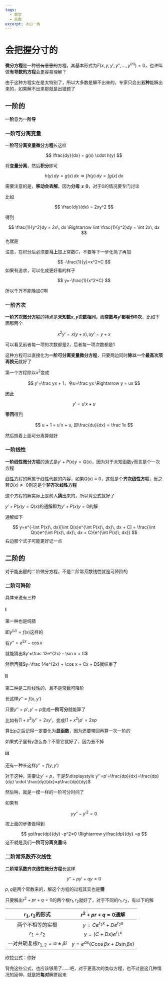 ```yaml
---
tags:
  - 数学
  - 高数
excerpt: 冰山一角
---
```

# 会把握分寸的

**微分方程**是一种~~很有意思的~~方程，其基本形式为$F(x,y,y',y'',\ldots,y^{(n)})=0$，也许叫做**有导数的方程**会更容易理解？

由于这种方程实在是太特别了，所以大多数是解不出来的，专家只会出**五种**能解出来的，如果解不出来那就是出错题了

## 一阶的

**一阶**意为**一阶导**
### 一阶可分离变量

**一阶可分离变量微分方程**长这样

$$
\frac{dy}{dx} = g(x) \cdot h(y)
$$

将**变量分离**，然后**积分**即可

$$
h(y)\, dy= g(x)\, dx \Rightarrow \int h(y)\, dy = \int g(x)\, dx
$$

需要注意的是，**移动会丢解**，因为**分母$≠0$**，对于$0$的情况要专门讨论

比如

$$
\frac{dy}{dx} = 2xy^2
$$

得到

$$
\frac{1}{y^2}dy = 2x\, dx \Rightarrow \int \frac{1}{y^2}dy = \int 2x\, dx
$$
也就是

注意，在积分后必须要**马上**加上常数$C$，不要等下一步化简了再加

$$
-\frac{1}{y}=x^2+C
$$
如果有追求，可以化成更好看的样子

$$
y=-\frac{1}{x^2+C}
$$

所以千万不能晚加$C$啊

### 一阶齐次

**一阶齐次微分方程**的特点是**未知数$x,y$次数相同，而常数与$y'$都看作$0$次**，比如下面那两个

$$
x^2y'=x(y+x),xy'=y+x
$$

可以看见前者每一项的次数都是$2$，后者每一项次数都是$1$

这种方程可以直接化为**一阶可分离变量微分方程**，只要两边同时**除以一个最高次项再换元**就好了

第一个方程除以$x^2$变成

$$
y'=\frac yx + 1，令u=\frac yx \Rightarrow y = ux
$$

因此

$$
y'=u'x+u
$$

**带回**得到

$$
u + 1 = u'x + u, 即\frac{du}{dx} = \frac 1x
$$

然后照着上面可分离算就好

### 一阶线性

**一阶线性微分方程**的通式是$y'+P(x)y=Q(x)$，因为对于未知函数$y$而言是个一次方程

[线性方程](../线性代数/2024-12-25-解那些线性方程组.md)的解属于线性代数的内容，如果$Q(x) \equiv 0$，这就是个**齐次线性方程**，反之若$Q(x) \not \equiv 0$则这是个**非齐次线性方程**

这个方程的解实际上是前人**猜**出来的，所以背公式就好了

$y'+P(x)y=Q(x)$的通解即为$y'+P(x)y=0$的解

通解如下

$$
y=e^{-\int P(x)\, dx}[\int Q(x)e^{\int P(x)\, dx}\, dx + C] = \frac{\int Q(x)e^{\int P(x)\, dx}\, dx + C}{e^{\int P(x)\, dx}}
$$
右边那个式子可能更好记一点

## 二阶的

对于能出题的二阶微分方程，不是二阶常系数线性就是可降阶的

### 二阶可降阶

具体来说有三种

#### Ⅰ

第一种也是纯猜

即$y^{(u)}=f(x)$这样的

有$y''=e^{2x}-\cos x$

就能猜出$y'=\frac 12e^{2x} - \sin x + C$

然后再猜$y=\frac 14e^{2x} + \cos x + Cx + D$就结束了
#### Ⅱ

第二种是二阶线性的，且不是常数可降阶

长这样$y''=f(x,y')$

只要$y''=p',y'=p$变成**一阶可分**就能算了

比如有$(1+x^2)y''=2xy'$，变成$(1+x^2)p'=2xp$

算出$p$之后记得一定要化为**显函数**，因为还要带回再算一次一阶的

如果式子里有$y$怎么办？不管它就好了，因为去不掉
#### Ⅲ

还有一种长这样$y''=f(y,y')$

对于这种，需要让$y'=p$，于是$\displaystyle y''=p'=\frac{dp}{dx}=\frac{dp}{dy} \cdot \frac{dy}{dx}=p\frac{dp}{dy}$

然后呐，就是一模一样的一阶可分时间了

如果有

$$yy''-{y'}^2=0$$

按上面的步骤做得到

$$
yp\frac{dp}{dy} -p^2=0 \Rightarrow y\frac{dp}{dy} =p
$$
这不就是我们**一阶可分离变量**吗

### 二阶常系数齐次线性

**二阶常系数齐次线性微分方程**长这样

$$y''+py'+qy=0$$

$p,q$是两个常数来的，解这个方程的过程其实也是**猜**

只要解出$r^2+pr+q=0$的两个根$r_1,r_2$就好了，对于不同的$r_1,r_2$，有以下的解

|           $r_1,r_2$的形式           |                 $r^2+pr+q=0$通解                  |
| :------------------------------: | :---------------------------------------------: |
|             两个不相等的实根             |             $y=Ce^{r_1x}+De^{r_2x}$             |
|            $r_1=r_2$             |               $y=(C+Dx)e^{r_1x}$                |
| 一对共轭复根$r_{1,2}=\alpha ± \beta i$ | $y=e^{\alpha x}(C\cos \beta x + D\sin \beta x)$ |

欧拉公式：你好

背完这些公式，也应该够用了……吧，对于更高次的类似方程，也不过是这几种情况的延伸，就是把**每对**解拼起来